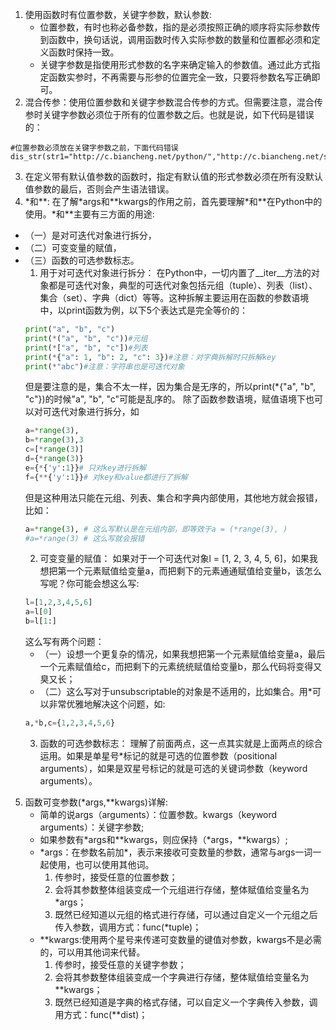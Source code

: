1. 使用函数时有位置参数，关键字参数，默认参数:
   * 位置参数，有时也称必备参数，指的是必须按照正确的顺序将实际参数传到函数中，换句话说，调用函数时传入实际参数的数量和位置都必须和定义函数时保持一致。
   * 关键字参数是指使用形式参数的名字来确定输入的参数值。通过此方式指定函数实参时，不再需要与形参的位置完全一致，只要将参数名写正确即可。
2. 混合传参：使用位置参数和关键字参数混合传参的方式。但需要注意，混合传参时关键字参数必须位于所有的位置参数之后。也就是说，如下代码是错误的：
```
#位置参数必须放在关键字参数之前，下面代码错误
dis_str(str1="http://c.biancheng.net/python/","http://c.biancheng.net/shell/")
```
3. 在定义带有默认值参数的函数时，指定有默认值的形式参数必须在所有没默认值参数的最后，否则会产生语法错误。
4. \*和\*\*:
   在了解\*args和\*\*kwargs的作用之前，首先要理解\*和\*\*在Python中的使用。\*和\*\*主要有三方面的用途:
  * （一）是对可迭代对象进行拆分，
  * （二）可变变量的赋值，
  * （三）函数的可选参数标志。
    1. 用于对可迭代对象进行拆分：
    在Python中，一切内置了__iter__方法的对象都是可迭代对象，典型的可迭代对象包括元组（tuple）、列表（list）、集合（set）、字典（dict）等等。这种拆解主要运用在函数的参数语境中，以print函数为例，以下5个表达式是完全等价的：
    ```python
    print("a", "b", "c")
    print(*("a", "b", "c"))#元组
    print(*["a", "b", "c"])#列表
    print(*{"a": 1, "b": 2, "c": 3})#注意：对字典拆解时只拆解key
    print(*"abc")#注意：字符串也是可迭代对象
    ```
    但是要注意的是，集合不太一样，因为集合是无序的，所以print(*{"a", "b", "c"})的时候"a", "b", "c"可能是乱序的。
    除了函数参数语境，赋值语境下也可以对可迭代对象进行拆分，如
    ```python
    a=*range(3),
    b=*range(3),3
    c=[*range(3)]
    d={*range(3)}
    e={*{'y':1}}# 只对key进行拆解
    f={**{'y':1}}# 对key和value都进行了拆解    
    ```
    但是这种用法只能在元组、列表、集合和字典内部使用，其他地方就会报错，比如：
    ```python
    a=*range(3), # 这么写默认是在元组内部，即等效于a = (*range(3), )
    #a=*range(3) # 这么写就会报错
    ```
    2. 可变变量的赋值：
    如果对于一个可迭代对象l = [1, 2, 3, 4, 5, 6]，如果我想把第一个元素赋值给变量a，而把剩下的元素通通赋值给变量b，该怎么写呢？你可能会想这么写:
    ```python
    l=[1,2,3,4,5,6]
    a=l[0]
    b=l[1:]
    ```
    这么写有两个问题：
    * （一）设想一个更复杂的情况，如果我想把第一个元素赋值给变量a，最后一个元素赋值给c，而把剩下的元素统统赋值给变量b，那么代码将变得又臭又长；
    * （二）这么写对于unsubscriptable的对象是不适用的，比如集合。用*可以非常优雅地解决这个问题，如:
    ```python
    a,*b,c={1,2,3,4,5,6}
    ```
    3. 函数的可选参数标志：
    理解了前面两点，这一点其实就是上面两点的综合运用。如果是单星号*标记的就是可选的位置参数（positional arguments），如果是双星号标记的就是可选的关键词参数（keyword arguments）。

5. 函数可变参数(*args,**kwargs)详解:
   * 简单的说args（arguments）：位置参数。kwargs（keyword arguments）：关键字参数;
   * 如果参数有*args和**kwargs，则应保持（*args，**kwargs）;
   * \*args：在参数名前加*，表示来接收可变数量的参数，通常与args一词一起使用，也可以使用其他词。
     1. 传参时，接受任意的位置参数；
     2. 会将其参数整体组装变成一个元组进行存储，整体赋值给变量名为*args；
     3. 既然已经知道以元组的格式进行存储，可以通过自定义一个元组之后传入参数，调用方式：func(*tuple)；
   * \**kwargs:使用两个星号来传递可变数量的键值对参数，kwargs不是必需的，可以用其他词来代替。
     1. 传参时，接受任意的关键字参数；
     2. 会将其参数整体组装变成一个字典进行存储，整体赋值给变量名为**kwargs；
     3. 既然已经知道是字典的格式存储，可以自定义一个字典传入参数，调用方式：func(**dist)；
